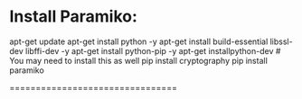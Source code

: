 

Install Paramiko:
================================
apt-get update
apt-get install python -y
apt-get install build-essential libssl-dev libffi-dev -y
apt-get install python-pip -y
apt-get installpython-dev # You may need to install this as well
pip install cryptography
pip install paramiko


================================
